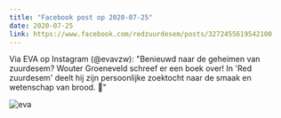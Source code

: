 ```yaml
---
title: "Facebook post op 2020-07-25"
date: 2020-07-25
link: https://www.facebook.com/redzuurdesem/posts/3272455619542100
---
```

Via EVA op Instagram (@evavzw):
"Benieuwd naar de geheimen van zuurdesem? Wouter Groeneveld schreef er een boek over! In 'Red zuurdesem' deelt hij zijn persoonlijke zoektocht naar de smaak en wetenschap van brood. 🍞"

![eva](/fb/eva.jpg)
